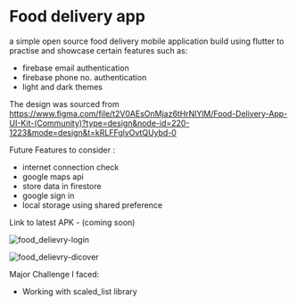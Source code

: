 # Food delivery app

a simple open source food delivery mobile application build using flutter to practise and showcase certain features
such as: 
- firebase email authentication
- firebase phone no. authentication
- light and dark themes

The design was sourced from https://www.figma.com/file/t2V0AEsOnMjaz6tHrNlYlM/Food-Delivery-App-UI-Kit-(Community)?type=design&node-id=220-1223&mode=design&t=kRLFFglvOvtQUybd-0


Future Features to consider :
- internet connection check
- google maps api
- store data in firestore
- google sign in
- local storage using shared preference


Link to latest APK - (coming soon)

![food_delievry-login](https://github.com/Chijama/food-delivery/assets/63909584/48521d5b-fed4-4b13-90c3-854c8e61a1de)

![food_delievry-dicover](https://github.com/Chijama/food-delivery/assets/63909584/5f972026-4877-4a9e-8c97-81547c683811)





Major Challenge I faced:
- Working with scaled_list library 



